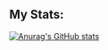 ## My Stats:
[![Anurag's GitHub stats](https://github-readme-stats.vercel.app/api?username=brandonrdug&show_icons=true&theme=apprentice)](https://github.com/anuraghazra/github-readme-stats)
